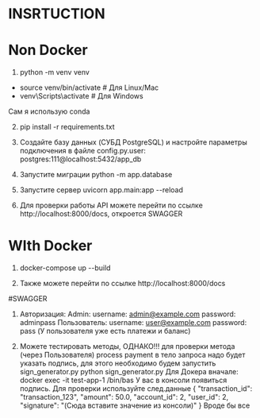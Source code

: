 # INSRTUCTION

# Non Docker

1) python -m venv venv
- source venv/bin/activate  # Для Linux/Mac
- venv\Scripts\activate # Для Windows

Сам я использую conda

2) pip install -r requirements.txt

3) Создайте базу данных (CУБД PostgreSQL) и настройте параметры подключения в файле config.py.user: postgres:111@localhost:5432/app_db

4) Запустите миграции python -m app.database

5) Запустите сервер uvicorn app.main:app --reload

6) Для проверки работы API можете перейти по ссылке http://localhost:8000/docs, откроется SWAGGER

# WIth Docker

1) docker-compose up --build

2) Также можете перейти по ссылке http://localhost:8000/docs

#SWAGGER

1) Авторизация:
Admin:
username: admin@example.com
password: adminpass
Пользователь:
username: user@example.com
password: pass
(У пользователя уже есть платежи и баланс)

2) Можете тестировать методы, ОДНАКО!!! для проверки метода (через Пользователя) process payment в тело запроса надо будет указать подпись, для этого необходимо будем запустить sign_generator.py
python sign_generator.py
Для Докера вначале:
docker exec -it test-app-1 /bin/bas
У вас в консоли появиться подпись.
Для проверки используйте след.данные
{
  "transaction_id": "transaction_123",
  "amount": 50.0,
  "account_id": 2,
  "user_id": 2,
  "signature": "(Сюда вставите значение из консоли)"
}
Вроде бы все
